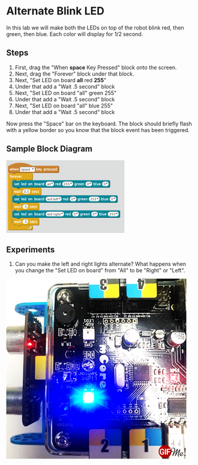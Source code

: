 # Alternate Blink LED

In this lab we will make both the LEDs on top of the robot blink red, then green, then blue.  Each color will display for 1/2 second.

## Steps

1. First, drag the "When **space** Key Pressed" block onto the screen.
2. Next, drag the "Forever" block under that block.
3. Next, "Set LED on board **all** red **255**"
4. Under that add a "Wait .5 second" block
3. Next, "Set LED on board "all" green 255"
4. Under that add a "Wait .5 second" block
3. Next, "Set LED on board "all" blue 255"
4. Under that add a "Wait .5 second" block

Now press the "Space" bar on the keyboard.  The block should briefly flash
with a yellow border so you know that the block event has been triggered.

## Sample Block Diagram
![Alternate Blink LED](../img/left-right-led.png)

## Experiments


1. Can you make the left and right lights alternate?  What happens when you change the "Set LED on board" from "All" to be "Right" or "Left".

![Alternate Blink](../img/alternate-blink.gif)